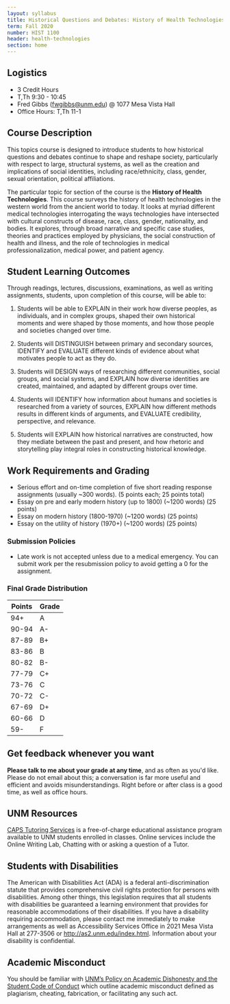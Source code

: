 ```yaml
---
layout: syllabus
title: Historical Questions and Debates: History of Health Technologies
term: Fall 2020
number: HIST 1100
header: health-technologies
section: home
---
```


## Logistics
- 3 Credit Hours
- T,Th 9:30 - 10:45
- Fred Gibbs \([fwgibbs@unm.edu](mailto:fwgibbs@unm.edu)\) @ 1077 Mesa Vista Hall
- Office Hours: T,Th 11-1

## Course Description
This topics course is designed to introduce students to how historical questions and debates continue to shape and reshape society, particularly with respect to large, structural systems, as well as the creation and implications of social identities, including race/ethnicity, class, gender, sexual orientation, political affiliations.

The particular topic for section of the course is the **History of Health Technologies**. This course surveys the history of health technologies in the western world from the ancient world to today. It looks at myriad different medical technologies interrogating the ways technologies have intersected with cultural constructs of disease, race, class, gender, nationality, and bodies. It explores, through broad narrative and specific case studies, theories and practices employed by physicians, the social construction of health and illness, and the role of technologies in medical professionalization, medical power, and patient agency.



## Student Learning Outcomes
Through readings, lectures, discussions, examinations, as well as writing assignments, students, upon completion of this course, will be able to:
1. Students will be able to EXPLAIN in their work how diverse peoples, as individuals, and in complex groups, shaped their own historical moments and were shaped by those moments, and how those people and societies changed over time.

2. Students will DISTINGUISH between primary and secondary sources, IDENTIFY and EVALUATE different kinds of evidence about what motivates people to act as they do.

3. Students will DESIGN ways of researching different communities, social groups, and social systems, and EXPLAIN how diverse identities are created, maintained, and adapted by different groups over time.

4. Students will IDENTIFY how information about humans and societies is researched from a variety of sources, EXPLAIN how different methods results in different kinds of arguments, and EVALUATE credibility, perspective, and relevance.

5. Students will EXPLAIN how historical narratives are constructed, how they mediate between the past and present, and how rhetoric and storytelling play integral roles in constructing historical knowledge.



## Work Requirements and Grading
- Serious effort and on-time completion of five short reading response assignments (usually ~300 words). (5 points each; 25 points total)
- Essay on pre and early modern history (up to 1800) (~1200 words)  (25 points)
- Essay on modern history (1800-1970) (~1200 words) (25 points)
- Essay on the utility of history (1970+) (~1200 words) (25 points)

### Submission Policies
- Late work is not accepted unless due to a medical emergency. You can submit work per the resubmission policy to avoid getting a 0 for the assignment.


### Final Grade Distribution

Points | Grade
--- | ---
94+ | A
90-94 | A-
87-89 | B+
83-86 | B
80-82 | B-
77-79 | C+
73-76 | C
70-72 | C-
67-69 | D+
60-66 | D
59- | F


## Get feedback whenever you want
**Please talk to me about your grade at any time**, and as often as you'd like. Please do not email about this; a conversation is far more useful and efficient and avoids misunderstandings. Right before or after class is a good time, as well as office hours.

## UNM Resources
[CAPS Tutoring Services](http://caps.unm.edu/programs/online-tutoring/) is a free-of-charge educational assistance program available to UNM students
enrolled in classes. Online services include the Online Writing Lab, Chatting with or
asking a question of a Tutor.

## Students with Disabilities
The American with Disabilities Act (ADA) is a federal anti-discrimination statute that provides comprehensive civil rights protection for persons with disabilities. Among other things, this legislation requires that all students with disabilities be guaranteed a learning environment that provides for reasonable accommodations of their disabilities. If you have a disability requiring accommodation, please contact me immediately to make arrangements as well as Accessibility Services Office in 2021 Mesa Vista Hall at 277-3506 or http://as2.unm.edu/index.html. Information about your disability is confidential.

## Academic Misconduct
You should be familiar with [UNM’s Policy on Academic Dishonesty and the Student Code of Conduct](http://pathfinder.unm.edu/policies.htm#studentcode) which outline academic misconduct defined as plagiarism, cheating, fabrication, or facilitating any such act.
